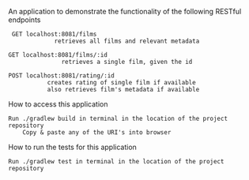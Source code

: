 <p>An application to demonstrate the functionality of the following RESTful endpoints</p>
      <pre><code> GET localhost:8081/films
             retrieves all films and relevant metadata</code></pre>	
       <pre><code>GET localhost:8081/films/:id
               retrieves a single film, given the id</code></pre>	
       <pre><code>POST localhost:8081/rating/:id
	       creates rating of single film if available
	       also retrieves film's metadata if available</code></pre> 
<p>How to access this application </p>
    <pre><code>Run ./gradlew build in terminal in the location of the project repository
    Copy & paste any of the URI's into browser</code></pre>
<p>How to run the tests for this application </p>
    <pre><code>Run ./gradlew test in terminal in the location of the project repository</code></pre> 
